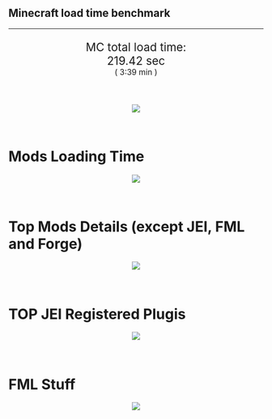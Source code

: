 ## Minecraft load time benchmark


---

<p align="center" style="font-size:160%;">
MC total load time:<br>
219.42 sec
<br>
<sup><sub>(
3:39 min
)</sub></sup>
</p>

<br>


<p align="center">
<img src="https://quickchart.io/chart?w=400&h=30&c={
  type: 'horizontalBar',
  data: {
    datasets: [
      {label:      'MODS:', data: [125.27]},
      {label: 'FML stuff:', data: [ 94.16]}
    ]
  },
  options: {
    scales: {
      xAxes: [{display: false,stacked: true}],
      yAxes: [{display: false,stacked: true}],
    },
    elements: {rectangle: {borderWidth: 2}},
    legend: {display: false,},
    plugins: {datalabels: {color: 'white',formatter: (value, context) =>
      [context.dataset.label, value].join(' ')
    }}
  }
}"/>
</p>

<br>

# Mods Loading Time
<p align="center">
<img src="https://quickchart.io/chart?w=400&h=300&c={
  type: 'outlabeledPie',
  options: {
    cutoutPercentage: 25,
    plugins: {
      legend: !1,
      outlabels: {
        stretch: 5,
        padding: 1,
        text: (v,i)=>[
          v.labels[v.dataIndex],' ',
          (v.percent*1000|0)/10,
          String.fromCharCode(37)].join('')
      }
    }
  },
  data: {...
`
518ba8  18.04s Charset;
219e4d  17.34s Just Stargate Mod;
436e17  11.98s Had Enough Items;
3C6315   4.50s Had Enough Items (Plugins);
813e4d  10.48s GroovyScript;
8f6c30   8.41s Dynamic Surroundings;
813e81   5.92s OpenComputers;
2c9e21   2.96s GregTech;
6aba3e   2.94s Galacticraft;
6e2717   2.23s Extra Planets;
8f308f   1.91s JourneyMap;
306e8f   1.60s Custom Loading Screen;
5161a8   1.18s CraftTweaker2;
495797   0.37s CraftTweaker2 (Script Loading);
3e68ba   1.46s AE2 Unofficial Extended Life;
6e176c   1.40s TerraFirmaCraft;
308f7e   1.28s Quark: RotN Edition;
8f3087   0.84s Forge Mod Loader;
cd872c   0.78s LittleTiles;
a85181   0.77s TFC Florae;
842ccd   0.65s CodeChicken Lib;
8f3033   0.62s Oxygen Core;
444444   0.00s 0 Other mods;
333333  30.47s 140 'Fast' mods (load 1.0s - 0.1s);
222222   0.81s 23 'Instant' mods (load %3C 0.1s)
`
    .split(';').reduce((a, l) => {
      l.match(/(\w{6}) *(\d*\.\d*)s (.*)/)
      .slice(1).map((a, i) => [[String.fromCharCode(35),a].join(''), parseFloat(a), a][i])
      .forEach((s, i) => 
        [a.datasets[0].backgroundColor, a.datasets[0].data, a.labels][i].push(s)
      );
      return a
    }, {
      labels: [],
      datasets: [{
        backgroundColor: [],
        data: [],
        borderColor: 'rgba(22,22,22,0.3)',
        borderWidth: 1
      }]
    })
  }
}"/>
</p>

<br>

# Top Mods Details (except JEI, FML and Forge)
<p align="center">
<img src="https://quickchart.io/chart?w=400&h=450&c={
  options: {
    scales: {
      xAxes: [{stacked: true}],
      yAxes: [{stacked: true}],
    },
    plugins: {
      datalabels: {
        anchor: 'end',
        align: 'top',
        color: 'white',
        backgroundColor: 'rgba(46, 140, 171, 0.6)',
        borderColor: 'rgba(41, 168, 194, 1.0)',
        borderWidth: 0.5,
        borderRadius: 3,
        padding: 0,
        font: {size:10},
        formatter: (v,ctx) => 
          ctx.datasetIndex!=ctx.chart.data.datasets.length-1 ? null
            : [((ctx.chart.data.datasets.reduce((a,b)=>a- -b.data[ctx.dataIndex],0)*10)|0)/10,'s'].join('')
      },
      colorschemes: {
        scheme: 'office.Damask6'
      }
    }
  },
  type: 'bar',
  data: {...(() => {
    let a = { labels: [], datasets: [] };
`
1: Construction;
2: Loading Resources;
3: PreInitialization;
4: Initialization;
5: InterModComms$IMC;
6: PostInitialization;
7: LoadComplete;
8: ModIdMapping
`
    .split(';')
      .map(l => l.match(/\d: (.*)/).slice(1))
      .forEach(([name]) => a.datasets.push({ label: name, data: [] }));
`
                                 1      2      3      4      5      6      7      8  ;
Charset                      |  0.02|  0.00|  0.47|  0.14|  0.00| 17.39|  0.02|  0.00;
Just Stargate Mod            |  0.26|  0.01|  0.57|  0.20|  0.00| 16.29|  0.02|  0.00;
GroovyScript                 |  0.87|  0.01|  0.02|  0.02|  0.00|  9.54|  0.02|  0.00;
Dynamic Surroundings         |  0.17|  0.01|  0.12|  0.07|  0.00|  0.03|  8.02|  0.00;
OpenComputers                |  0.12|  0.02|  4.58|  1.10|  0.06|  0.02|  0.02|  0.00;
GregTech                     |  0.27|  0.02|  1.53|  0.46|  0.00|  0.66|  0.02|  0.00;
Galacticraft                 |  0.14|  0.01|  1.42|  1.24|  0.00|  0.11|  0.02|  0.00;
Extra Planets                |  0.28|  0.01|  1.47|  0.26|  0.00|  0.19|  0.02|  0.00;
JourneyMap                   |  0.03|  0.01|  0.04|  1.22|  0.00|  0.59|  0.02|  0.00;
Custom Loading Screen        |  1.52|  0.00|  0.02|  0.02|  0.00|  0.02|  0.02|  0.00;
CraftTweaker2                |  0.39|  0.00|  1.04|  0.02|  0.00|  0.08|  0.02|  0.00;
AE2 Unofficial Extended Life |  0.09|  0.01|  0.98|  0.12|  0.01|  0.23|  0.02|  0.00
`
    .split(';').slice(1)
      .map(l => l.split('|').map(s => s.trim()))
      .forEach(([name, ...arr], i) => {
        a.labels.push(name);
        arr.forEach((v, j) => a.datasets[j].data[i] = v)
      }); return a
  })()}
}"/>
</p>

<br>

# TOP JEI Registered Plugis
<p align="center">
<img src="https://quickchart.io/chart?w=700&c={
  options: {
    elements: { rectangle: { borderWidth: 1 } },
    legend: false
  },
  type: 'horizontalBar',
    data: {...(() => {
      let a = {
        labels: [], datasets: [{
          backgroundColor: 'rgba(0, 99, 132, 0.5)',
          borderColor: 'rgb(0, 99, 132)',
          data: []
        }]
      };
`
  1.33: li.cil.oc.integration.jei.ModPluginOpenComputers;
  1.05: gregtech.integration.jei.GTJeiPlugin;
  1.03: net.dries007.tfc.compat.jei.TFCJEIPlugin;
  0.24: mezz.jei.plugins.vanilla.VanillaPlugin;
  0.17: com.mjr.extraplanets.jei.ExtraPlanetsJEI;
  0.09: micdoodle8.mods.galacticraft.planets.mars.client.jei.GalacticraftMarsJEI;
  0.06: micdoodle8.mods.galacticraft.core.client.jei.GalacticraftJEI;
  0.05: micdoodle8.mods.galacticraft.planets.asteroids.client.jei.GalacticraftAsteroidsJEI;
  0.04: tfcflorae.compat.jei.TFCFJEIPlugin;
  0.04: tfcflorae.compat.firmalife.jei.JEIPluginFLCompat;
  0.04: tfctech.compat.jei.TechJEIPlugin;
  0.03: com.eerussianguy.firmalife.compat.jei.JEIPluginFL;
  0.03: tauri.dev.jsg.integration.jei.JEIIntegration;
  0.03: se.gory_moon.horsepower.jei.HorsePowerPlugin;
  0.03: crafttweaker.mods.jei.JEIAddonPlugin;
  0.24: Other 30 Plugins
`
        .split(';')
        .map(l => l.split(':'))
        .forEach(([time, name]) => {
          a.labels.push(name);
          a.datasets[0].data.push(time)
        })
        ; return a
    })()
  }
}"/>
</p>

<br>

# FML Stuff
<p align="center">
<img src="https://quickchart.io/chart?w=500&h=400&c={
  options: {
    rotation: Math.PI,
    cutoutPercentage: 55,
    plugins: {
      legend: !1,
      outlabels: {
        stretch: 5,
        padding: 1,
        text: (v)=>v.labels
      },
      doughnutlabel: {
        labels: [
          {
            text: 'FML stuff:',
            color: 'rgba(128, 128, 128, 0.5)',
            font: {size: 18}
          },
          {
            text: [ 94.16,'s'].join(''),
            color: 'rgba(128, 128, 128, 1)',
            font: {size: 22}
          }
        ]
      },
    }
  },
  type: 'outlabeledPie',
  data: {...(() => {
    let a = {
      labels: [],
      datasets: [{
        backgroundColor: [],
        data: [],
        borderColor: 'rgba(22,22,22,0.3)',
        borderWidth: 2
      }]
    };
`
993A00   1.86s Loading sounds;
994400   1.89s Loading Resource - SoundHandler;
994F00  10.31s ModelLoader: blocks;
995900   4.59s ModelLoader: items;
996300   6.19s ModelLoader: baking;
996D00   0.02s Applying remove furnace recipe actions;
997700   0.45s Indexing ingredients;
998200   3.16s Indexing ingredients;
444444  65.69s Other
`
    .split(';')
      .map(l => l.match(/(\w{6}) *(\d*\.\d*)s (.*)/))
      .forEach(([, col, time, name]) => {
        a.labels.push([name, ' ', time, 's'].join(''));
        a.datasets[0].data.push(parseFloat(time));
        a.datasets[0].backgroundColor.push([String.fromCharCode(35), col].join(''))
      })
      ; return a
  })()}
}"/>
</p>

<br>

